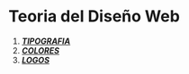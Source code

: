 # Teoria del Diseño Web

1. [***TIPOGRAFIA***]("./tipografia.md" "Archivo de tipografía")
2. [***COLORES***]("./colores.md" "Archivo de colores")
3. [***LOGOS***]("./logos.md" "Archivo de logos")